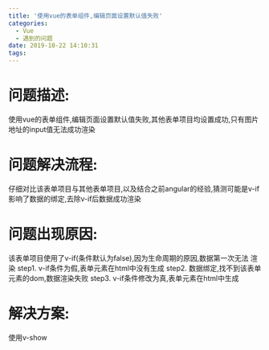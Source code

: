 ```yaml
---
title: '使用vue的表单组件,编辑页面设置默认值失败'
categories:
  - Vue
  - 遇到的问题
date: 2019-10-22 14:10:31
tags:
---
```


# 问题描述:
使用vue的表单组件,编辑页面设置默认值失败,其他表单项目均设置成功,只有图片地址的input值无法成功渲染

# 问题解决流程: 
仔细对比该表单项目与其他表单项目,以及结合之前angular的经验,猜测可能是v-if影响了数据的绑定,去除v-if后数据成功渲染

# 问题出现原因:
该表单项目使用了v-if(条件默认为false),因为生命周期的原因,数据第一次无法
渲染
step1. v-if条件为假,表单元素在html中没有生成
step2. 数据绑定,找不到该表单元素的dom,数据渲染失败
step3. v-if条件修改为真,表单元素在html中生成

#  解决方案:

使用v-show
